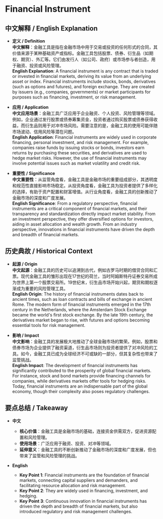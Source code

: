 # Financial Instrument

## 中文解释 / English Explanation

* **定义 / Definition**  
  **中文解释**：金融工具是指在金融市场中用于交易或投资的任何形式的合同，其价值来源于某种基础资产或指标。金融工具包括股票、债券、衍生品（如期权、期货）、外汇等。它们由发行人（如公司、政府）或市场参与者创造，用于融资、投资或风险管理。  
  **English Explanation**: A financial instrument is any contract that is traded or invested in financial markets, deriving its value from an underlying asset or index. Financial instruments include stocks, bonds, derivatives (such as options and futures), and foreign exchange. They are created by issuers (e.g., companies, governments) or market participants for purposes such as financing, investment, or risk management.

* **应用 / Application**  
  **中文应用场景**：金融工具广泛应用于企业融资、个人投资、风险管理等领域。例如，企业通过发行股票或债券筹集资金，投资者通过购买股票或债券获得收益，而衍生品则用于对冲市场风险。需要注意的是，金融工具的使用可能伴随市场波动、信用风险等潜在问题。  
  **English Application**: Financial instruments are widely used in corporate financing, personal investment, and risk management. For example, companies raise funds by issuing stocks or bonds, investors earn returns by purchasing these securities, and derivatives are used to hedge market risks. However, the use of financial instruments may involve potential issues such as market volatility and credit risk.

* **重要性 / Significance**  
  **中文重要性**：从监管角度看，金融工具是金融市场的重要组成部分，其透明度和规范性直接影响市场稳定。从投资角度看，金融工具为投资者提供了多样化的选择，有助于资产配置和财富增值。从行业角度看，金融工具的创新推动了金融市场的深度和广度发展。  
  **English Significance**: From a regulatory perspective, financial instruments are a critical component of financial markets, and their transparency and standardization directly impact market stability. From an investment perspective, they offer diversified options for investors, aiding in asset allocation and wealth growth. From an industry perspective, innovations in financial instruments have driven the depth and breadth of financial markets.

## 历史典故 / Historical Context

* **起源 / Origin**  
  **中文起源**：金融工具的历史可以追溯到古代，例如古罗马时期的借贷合同和汇票。现代金融工具的雏形出现在17世纪的荷兰，当时阿姆斯特丹证券交易所成为世界上第一个股票交易所。19世纪末，衍生品市场开始兴起，期货和期权逐渐成为重要的风险管理工具。  
  **English Origin**: The history of financial instruments dates back to ancient times, such as loan contracts and bills of exchange in ancient Rome. The modern form of financial instruments emerged in the 17th century in the Netherlands, where the Amsterdam Stock Exchange became the world's first stock exchange. By the late 19th century, the derivatives market began to rise, with futures and options becoming essential tools for risk management.

* **影响 / Impact**  
  **中文影响**：金融工具的发展极大地推动了全球金融市场的繁荣。例如，股票和债券市场为企业提供了融资渠道，衍生品市场则为投资者提供了对冲风险的工具。如今，金融工具已成为全球经济不可或缺的一部分，但其复杂性也带来了监管挑战。  
  **English Impact**: The development of financial instruments has significantly contributed to the prosperity of global financial markets. For instance, stock and bond markets provide financing channels for companies, while derivatives markets offer tools for hedging risks. Today, financial instruments are an indispensable part of the global economy, though their complexity also poses regulatory challenges.

## 要点总结 / Takeaway

* **中文**  
  - **核心价值**：金融工具是金融市场的基础，连接资金供需双方，促进资源配置和风险管理。  
  - **使用场景**：广泛应用于融资、投资、对冲等领域。  
  - **延伸意义**：金融工具的不断创新推动了金融市场的深度和广度发展，但也带来了监管和风险管理的挑战。

* **English**  
  - **Key Point 1**: Financial instruments are the foundation of financial markets, connecting capital suppliers and demanders, and facilitating resource allocation and risk management.  
  - **Key Point 2**: They are widely used in financing, investment, and hedging.  
  - **Key Point 3**: Continuous innovation in financial instruments has driven the depth and breadth of financial markets, but also introduced regulatory and risk management challenges.